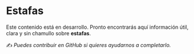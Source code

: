 # Estafas

Este contenido está en desarrollo. Pronto encontrarás aquí información útil, clara y sin chamullo sobre **estafas**.

✍️ *Puedes contribuir en GitHub si quieres ayudarnos a completarlo.*
